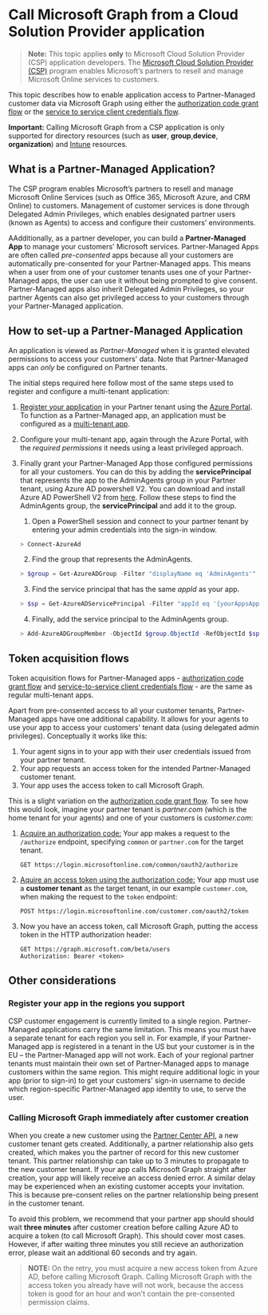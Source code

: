 # Call Microsoft Graph from a Cloud Solution Provider application

> **Note:** This topic applies **only** to Microsoft Cloud Solution Provider (CSP) application developers. The [Microsoft Cloud Solution Provider (CSP)](https://partner.microsoft.com/en-US/cloud-solution-provider) program enables Microsoft’s partners to resell and manage Microsoft Online services to customers. 

This topic describes how to enable application access to Partner-Managed customer data via Microsoft Graph using either the [authorization code grant flow](https://docs.microsoft.com/en-us/azure/active-directory/develop/active-directory-protocols-oauth-code) or the [service to service client credentials flow](https://docs.microsoft.com/en-us/azure/active-directory/develop/active-directory-protocols-oauth-service-to-service). 


**Important:** Calling Microsoft Graph from a CSP application is only supported for directory resources (such as **user**, **group**,**device**, **organization**) and [Intune](..\beta\resources\intune_graph_overview) resources.

## What is a Partner-Managed Application?
The CSP program enables Microsoft’s partners to resell and manage Microsoft Online Services (such as Office 365, Microsoft Azure, and CRM Online) to customers. Management of customer services is done through Delegated Admin Privileges, which enables designated partner users (known as Agents) to access and configure their customers’ environments.

AAdditionally, as a partner developer, you can build a **Partner-Managed App** to manage your customers' Microsoft services. Partner-Managed Apps are often called *pre-consented* apps because all your customers are automatically pre-consented for your Partner-Managed apps. This means when a user from one of your customer tenants uses one of your Partner-Managed apps, the user can use it without being prompted to give consent. Partner-Managed apps also inherit Delegated Admin Privileges, so your partner Agents can also get privileged access to your customers through your Partner-Managed application.

## How to set-up a Partner-Managed Application
An application is viewed as *Partner-Managed* when it is granted elevated permissions to access your customers' data. Note that Partner-Managed apps can *only* be configured on Partner tenants.

The initial steps required here follow most of the same steps used to register and configure a multi-tenant application:

1. [Register your application](https://docs.microsoft.com/en-us/azure/active-directory/active-directory-app-registration) in your Partner tenant using the [Azure Portal](https://portal.azure.com). To function as a Partner-Managed app, an application must be configured as a [multi-tenant app](https://docs.microsoft.com/en-us/azure/active-directory/develop/active-directory-devhowto-multi-tenant-overview#update-registration-to-be-multi-tenant).

2. Configure your multi-tenant app, again through the Azure Portal, with the *required permissions* it needs using a least privileged approach.

3. Finally grant your Partner-Managed App those configured permissions for all your customers. You can do this by adding the **servicePrincipal** that represents the app to the AdminAgents group in your Partner tenant, using Azure AD powershell V2. You can download and install Azure AD PowerShell V2 from [here](https://www.powershellgallery.com/packages/AzureAD).  Follow these steps to find the AdminAgents group, the **servicePrincipal** and add it to the group.

    1. Open a PowerShell session and connect to your partner tenant by entering your admin credentials into the sign-in window.
    ```PowerShell
    > Connect-AzureAd
    ```
    2. Find the group that represents the AdminAgents. 
    ```PowerShell
    > $group = Get-AzureADGroup -Filter "displayName eq 'AdminAgents'"  
    ```
    3. Find the service principal that has the same *appId* as your app.
    ```PowerShell
    > $sp = Get-AzureADServicePrincipal -Filter "appId eq '{yourAppsAppId}'"
    ```
    4. Finally, add the service principal to the AdminAgents group.
    ```PowerShell
    > Add-AzureADGroupMember -ObjectId $group.ObjectId -RefObjectId $sp.ObjectId
    ```

## Token acquisition flows
Token acquisition flows for Partner-Managed apps - [authorization code grant flow](https://docs.microsoft.com/en-us/azure/active-directory/develop/active-directory-protocols-oauth-code) and [service-to-service client credentials flow](https://docs.microsoft.com/en-us/azure/active-directory/develop/active-directory-protocols-oauth-service-to-service) - are the same as regular multi-tenant apps.

Apart from pre-consented access to all your customer tenants, Partner-Managed apps have one additional capability. It allows for your agents to use your app to access your customers' tenant data (using delegated admin privileges). Conceptually it works like this:

1. Your agent signs in to your app with their user credentials issued from your partner tenant.
2. Your app requests an access token for the intended Partner-Managed customer tenant.
3. Your app uses the access token to call Microsoft Graph. 

This is a slight variation on the [authorization code grant flow](https://docs.microsoft.com/en-us/azure/active-directory/develop/active-directory-protocols-oauth-code). To see how this would look, imagine your partner tenant is *partner.com* (which is the home tenant for your agents) and one of your customers is *customer.com*:

1. [Acquire an authorization code:](https://docs.microsoft.com/en-us/azure/active-directory/develop/active-directory-protocols-oauth-code#request-an-authorization-code) Your app makes a request to the ```/authorize``` endpoint, specifying ```common``` or ```partner.com``` for the target tenant.

   ```http
   GET https://login.microsoftonline.com/common/oauth2/authorize
   ```

2. [Aquire an access token using the authorization code:](https://docs.microsoft.com/en-us/azure/active-directory/develop/active-directory-protocols-oauth-code#use-the-authorization-code-to-request-an-access-token) Your app must use a **customer tenant** as the target tenant, in our example ```customer.com```, when making the request to the ```token``` endpoint:

   ```http
   POST https://login.microsoftonline.com/customer.com/oauth2/token
   ```

3. Now you have an access token, call Microsoft Graph, putting the access token in the HTTP authorization header:

    ```http
    GET https://graph.microsoft.com/beta/users
    Authorization: Bearer <token>
    ```

## Other considerations
### Register your app in the regions you support
CSP customer engagement is currently limited to a single region. Partner-Managed applications carry the same limitation. This means you must have a separate tenant for each region you sell in. For example, if your Partner-Managed app is registered in a tenant in the US but your customer is in the EU – the Partner-Managed app will not work.  Each of your regional partner tenants must maintain their own set of Partner-Managed apps to manage customers within the same region. This might require additional logic in your app (prior to sign-in) to get your customers' sign-in username to decide which region-specific Partner-Managed app identity to use, to serve the user.

### Calling Microsoft Graph immediately after customer creation
When you create a new customer using the [Partner Center API](https://partnercenter.microsoft.com/en-us/partner/developer), a new customer tenant gets created. Additionally, a partner relationship also gets created, which makes you the partner of record for this new customer tenant. This partner relationship can take up to 3 minutes to propagate to the new customer tenant. If your app calls Microsoft Graph straight after creation, your app will likely receive an access denied error. A similar delay may be experienced when an existing customer accepts your invitation. This is because pre-consent relies on the partner relationship being present in the customer tenant.

To avoid this problem, we recommend that your partner app should should wait **three minutes** after customer creation before calling Azure AD to acquire a token (to call Microsoft Graph). This should cover most cases. 
However, if after waiting three minutes you still recieve an authorization error, please wait an additional 60 seconds and try again.

> **NOTE:** On the retry, you must acquire a new access token from Azure AD, before calling Microsoft Graph.  Calling Microsoft Graph with the access token you already have will not work, because the access token is good for an hour and won’t contain the pre-consented permission claims.

